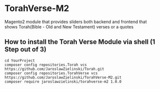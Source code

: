 # TorahVerse-M2
Magento2 module that provides sliders both backend and frontend
that shows Torah(Bible - Old and New Testament) verses or a quotes

## How to install the Torah Verse Module via shell (1 Step out of 3)
```shell
cd YourProject
composer config repositories.Torah vcs https://github.com/JaroslawZielinski/Torah.git
composer config repositories.TorahVerse vcs https://github.com/JaroslawZielinski/TorahVerse-M2.git
composer require jaroslawzielinski/torahverse-m2 1.0.0
```

